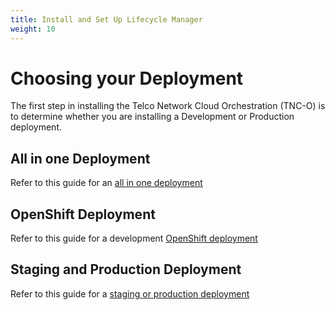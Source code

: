 ```yaml
---
title: Install and Set Up Lifecycle Manager
weight: 10
---
```



# Choosing your Deployment
The first step in installing the Telco Network Cloud Orchestration (TNC-O) is to determine whether you are installing a Development or Production deployment.

## All in one Deployment
Refer to this guide for an [all in one deployment](https://github.com/accanto-systems/lm-allinone)

## OpenShift Deployment
Refer to this guide for a development [OpenShift deployment](/installation/lm/openshift/openshift)

## Staging and Production Deployment
Refer to this guide for a [staging or production deployment](/installation/lm/production/production-start)
